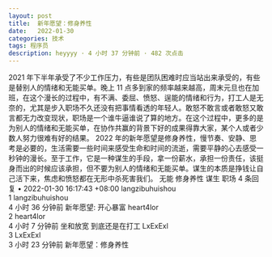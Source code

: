 ```yaml
---
layout: post
title:  新年愿望：修身养性
date:   2022-01-30
categories: 技术
tags: 程序员
description: heyyyy · 4 小时 37 分钟前 · 482 次点击
---
```

2021 年下半年承受了不少工作压力，有些是团队困难时应当站出来承受的，有些是替别人的情绪和无能买单。晚上 11 点多到家的频率越来越高，周末元旦也在加班，在这个漫长的过程中，有不满、委屈、愤怒、逞能的情绪和行为，打工人是无奈的，尤其是步入职场不久还没有把事情看透的年轻人。敢怒不敢言或者敢怒又敢言都无力改变现状，职场是一个谁牛逼谁说了算的地方。在这个过程中，更多的是为别人的情绪和无能买单，在协作共赢的背景下好的成果得靠大家，某个人或者少数人努力很难有好的结果。 2022 年的新年愿望是修身养性，慢节奏、安静、思考是必要的，生活需要一些时间来感受生命和时间的流逝，需要平静的心去感受一秒钟的漫长。至于工作，它是一种谋生的手段，拿一份薪水，承担一份责任，该挺身而出的时候应该承担，但不要为别人的情绪和无能买单。谋生的本质是挣钱让自己活下来，焦虑和愤怒都在无形中杀死害我们。
无能 修身养性 谋生 职场
4 条回复  •  2022-01-30 16:17:43 +08:00
langzibuhuishou 		
    1
langzibuhuishou  
   4 小时 36 分钟前
新年愿望: 开心暴富
heart4lor 		
    2
heart4lor  
   4 小时 7 分钟前
坐和放宽 到底还是在打工
LxExExl 		
    3
LxExExl  
   3 小时 23 分钟前
新年愿望：修身养性
